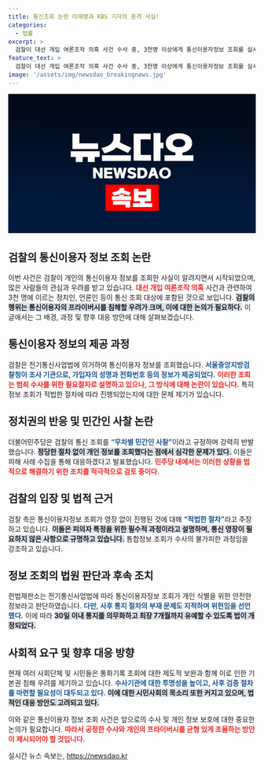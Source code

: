 ```yaml
---
title: 통신조회 논란 이재명과 KBS 기자의 충격 사실!
categories:
  - 법률
excerpt: >
  검찰이 대선 개입 여론조작 의혹 사건 수사 중, 3천명 이상에게 통신이용자정보 조회를 실시하며 논란이 일고 있다. 민주당은 이를 무차별 민간인 사찰로 비판하며, 법적 대응을 예고했다. 이번 사안은 언론과 정치권의 자유를 위협할 소지가 커 주목받고 있다.
feature_text: >
  검찰이 대선 개입 여론조작 의혹 사건 수사 중, 3천명 이상에게 통신이용자정보 조회를 실시하며 논란이 일고 있다. 민주당은 이를 무차별 민간인 사찰로 비판하며, 법적 대응을 예고했다. 이번 사안은 언론과 정치권의 자유를 위협할 소지가 커 주목받고 있다.
image: '/assets/img/newsdao_breakingnews.jpg'
---
```


<p><img src="/assets/img/newsdao_breakingnews.jpg" alt="ranknews 속보" /></p>

<h2 data-ke-size="size26">검찰의 통신이용자 정보 조회 논란</h2>

<p data-ke-size="size16"></p>

<p>이번 사건은 검찰이 개인의 통신이용자 정보를 조회한 사실이 알려지면서 시작되었으며, 많은 사람들의 관심과 우려를 받고 있습니다. <b><span style="color: #ee2323;">대선 개입 여론조작 의혹</span></b> 사건과 관련하여 3천 명에 이르는 정치인, 언론인 등이 통신 조회 대상에 포함된 것으로 보입니다. <b><span style="background-color: #21538527;">검찰의 행위는 통신이용자의 프라이버시를 침해할 우려가 크며, 이에 대한 논의가 필요하다.</span></b> 이 글에서는 그 배경, 과정 및 향후 대응 방안에 대해 살펴보겠습니다.</p>

<h2 data-ke-size="size26">통신이용자 정보의 제공 과정</h2>

<p data-ke-size="size16"></p>

<p>검찰은 전기통신사업법에 의거하여 통신이용자 정보를 조회했습니다. <b><span style="color: #1a5490;">서울중앙지방검찰청이 조사 기관으로, 가입자의 성명과 전화번호 등의 정보가 제공되었다.</span></b> <b><span style="color: #ee2323;">이러한 조회는 범죄 수사를 위한 필요절차로 설명하고 있으나, 그 방식에 대해 논란이 있습니다.</span></b> 특히 정보 조회가 적법한 절차에 따라 진행되었는지에 대한 문제 제기가 있습니다.</p>

<h2 data-ke-size="size26">정치권의 반응 및 민간인 사찰 논란</h2>

<p data-ke-size="size16"></p>

<p>더불어민주당은 검찰의 통신 조회를 <b><span style="color: #1a5490;">“무차별 민간인 사찰”</span></b>이라고 규정하며 강력히 반발했습니다. <b><span style="background-color: #21538527;">정당한 절차 없이 개인 정보를 조회했다는 점에서 심각한 문제가 있다.</span></b> 이들은 피해 사례 수집을 통해 대응하겠다고 발표했습니다. <b><span style="color: #ee2323;">민주당 내에서는 이러한 상황을 법적으로 해결하기 위한 조치를 적극적으로 검토 중이다.</span></b> </p>

<h2 data-ke-size="size26">검찰의 입장 및 법적 근거</h2>

<p data-ke-size="size16"></p>

<p>검찰 측은 통신이용자정보 조회가 영장 없이 진행된 것에 대해 <b><span style="color: #1a5490;">“적법한 절차”</span></b>라고 주장하고 있습니다. <b><span style="background-color: #21538527;">이들은 피의자 특정을 위한 필수적 과정이라고 설명하며, 통신 영장이 필요하지 않은 사항으로 규명하고 있습니다.</span></b> 통합정보 조회가 수사의 불가피한 과정임을 강조하고 있습니다.</p>

<h2 data-ke-size="size26">정보 조회의 법원 판단과 후속 조치</h2>

<p data-ke-size="size16"></p>

<p>헌법재판소는 전기통신사업법에 따라 통신이용자정보 조회가 개인 식별을 위한 안전한 정보라고 판단하였습니다. <b><span style="color: #1a5490;">다만, 사후 통지 절차의 부재 문제도 지적하며 위헌임을 선언했다.</span></b> 이에 따라 <b><span style="background-color: #21538527;">30일 이내 통지를 의무화하고 최장 7개월까지 유예할 수 있도록 법이 개정되었다.</span></b> </p>

<h2 data-ke-size="size26">사회적 요구 및 향후 대응 방향</h2>

<p data-ke-size="size16"></p>

<p>현재 여러 사회단체 및 시민들은 통화기록 조회에 대한 제도적 보완과 함께 이로 인한 기본권 침해 우려를 제기하고 있습니다. <b><span style="color: #1a5490;">수사기관에 대한 투명성을 높이고, 사후 검증 절차를 마련할 필요성이 대두되고 있다.</span></b> <b><span style="background-color: #21538527;">이에 대한 시민사회의 목소리 또한 커지고 있으며, 법적인 대응 방안도 고려되고 있다.</span></b></p>

<p data-ke-size="size16"></p>

<p>이와 같은 통신이용자 정보 조회 사건은 앞으로의 수사 및 개인 정보 보호에 대한 중요한 논의가 필요합니다. <b><span style="color: #ee2323;">따라서 공정한 수사와 개인의 프라이버시를 균형 있게 조율하는 방안이 제시되어야 할 것입니다.</span></b></p>
실시간 뉴스 속보는, <a href="https://newsdao.kr" rel="dofollow">https://newsdao.kr</a>


